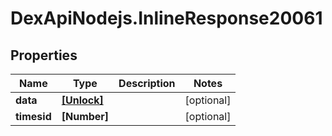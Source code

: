 # DexApiNodejs.InlineResponse20061

## Properties

Name | Type | Description | Notes
------------ | ------------- | ------------- | -------------
**data** | [**[Unlock]**](Unlock.md) |  | [optional] 
**timesid** | **[Number]** |  | [optional] 


